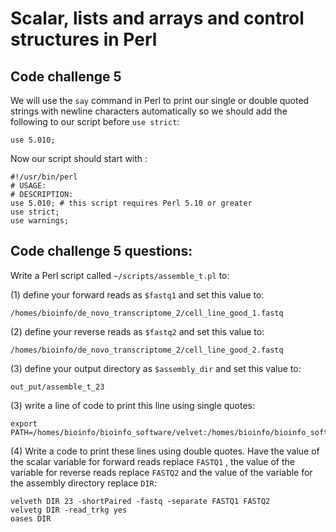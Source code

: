 Scalar, lists and arrays and control structures in Perl
=======================================================
## Code challenge 5

We will use the `say` command in Perl to print our single or double quoted strings with newline characters automatically so we should add the following to our script before `use strict`:

```
use 5.010;
```

Now our script should start with :

```
#!/usr/bin/perl
# USAGE:
# DESCRIPTION:
use 5.010; # this script requires Perl 5.10 or greater
use strict;
use warnings;
```

## Code challenge 5 questions:
Write a Perl script called `~/scripts/assemble_t.pl` to:

(1) define your forward reads as `$fastq1` and set this value to:

```
/homes/bioinfo/de_novo_transcriptome_2/cell_line_good_1.fastq
```

(2) define your reverse reads as `$fastq2` and set this value to:

```
/homes/bioinfo/de_novo_transcriptome_2/cell_line_good_2.fastq
```

(3) define your output directory as `$assembly_dir` and set this value to:

```
out_put/assemble_t_23
```

(3) write a line of code to print this line using single quotes:

```
export PATH=/homes/bioinfo/bioinfo_software/velvet:/homes/bioinfo/bioinfo_software/oases:${PATH}
```

(4) Write a code to print these lines using double quotes. Have the value of the scalar variable for forward reads replace `FASTQ1` , the value of the variable for reverse reads replace `FASTQ2` and the value of the variable for the assembly directory replace `DIR`:

```
velveth DIR 23 -shortPaired -fastq -separate FASTQ1 FASTQ2 
velvetg DIR -read_trkg yes
oases DIR
```
